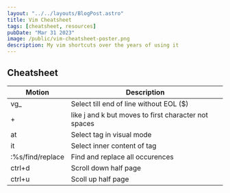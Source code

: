 ```yaml
---
layout: "../../layouts/BlogPost.astro"
title: Vim Cheatsheet
tags: [cheatsheet, resources]
pubDate: "Mar 31 2023"
image: /public/vim-cheatsheet-poster.png
description: My vim shortcuts over the years of using it
---
```


## Cheatsheet

| Motion           | Description                                          |
| ---------------- | ---------------------------------------------------- |
| vg_              | Select till end of line without EOL ($)              |
| +                | like j and k but moves to first character not spaces |
| at               | Select tag in visual mode                            |
| it               | Select inner content of tag                          |
| :%s/find/replace | Find and replace all occurences                      |
| ctrl+d           | Scroll down half page                                |
| ctrl+u           | Scoll up half page                                   | 

